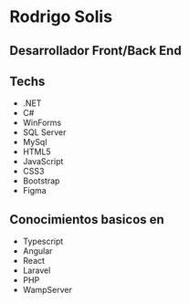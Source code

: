 # Rodrigo Solis
## Desarrollador Front/Back End 


## Techs
- .NET
-  C# 
-  WinForms
-  SQL Server
-  MySql
-  HTML5
-  JavaScript
-  CSS3
-  Bootstrap
-  Figma

## Conocimientos basicos en 
-  Typescript
-  Angular
-  React
-  Laravel
-  PHP
-  WampServer





